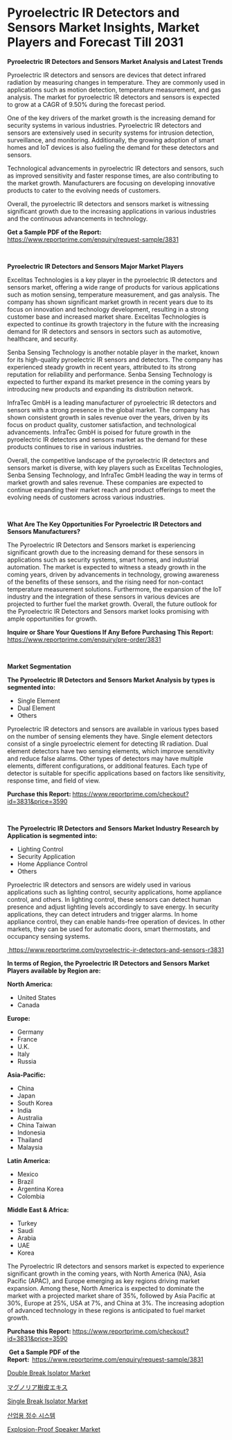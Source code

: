 <p><h1>Pyroelectric IR Detectors and Sensors Market Insights, Market Players and Forecast Till 2031</h1></p><p><strong>Pyroelectric IR Detectors and Sensors Market Analysis and Latest Trends</strong></p>
<p><p>Pyroelectric IR detectors and sensors are devices that detect infrared radiation by measuring changes in temperature. They are commonly used in applications such as motion detection, temperature measurement, and gas analysis. The market for pyroelectric IR detectors and sensors is expected to grow at a CAGR of 9.50% during the forecast period.</p><p>One of the key drivers of the market growth is the increasing demand for security systems in various industries. Pyroelectric IR detectors and sensors are extensively used in security systems for intrusion detection, surveillance, and monitoring. Additionally, the growing adoption of smart homes and IoT devices is also fueling the demand for these detectors and sensors.</p><p>Technological advancements in pyroelectric IR detectors and sensors, such as improved sensitivity and faster response times, are also contributing to the market growth. Manufacturers are focusing on developing innovative products to cater to the evolving needs of customers.</p><p>Overall, the pyroelectric IR detectors and sensors market is witnessing significant growth due to the increasing applications in various industries and the continuous advancements in technology.</p></p>
<p><strong>Get a Sample PDF of the Report:&nbsp;</strong> <a href="https://www.reportprime.com/enquiry/request-sample/3831">https://www.reportprime.com/enquiry/request-sample/3831</a></p>
<p>&nbsp;</p>
<p><strong>Pyroelectric IR Detectors and Sensors Major Market Players</strong></p>
<p><p>Excelitas Technologies is a key player in the pyroelectric IR detectors and sensors market, offering a wide range of products for various applications such as motion sensing, temperature measurement, and gas analysis. The company has shown significant market growth in recent years due to its focus on innovation and technology development, resulting in a strong customer base and increased market share. Excelitas Technologies is expected to continue its growth trajectory in the future with the increasing demand for IR detectors and sensors in sectors such as automotive, healthcare, and security.</p><p>Senba Sensing Technology is another notable player in the market, known for its high-quality pyroelectric IR sensors and detectors. The company has experienced steady growth in recent years, attributed to its strong reputation for reliability and performance. Senba Sensing Technology is expected to further expand its market presence in the coming years by introducing new products and expanding its distribution network.</p><p>InfraTec GmbH is a leading manufacturer of pyroelectric IR detectors and sensors with a strong presence in the global market. The company has shown consistent growth in sales revenue over the years, driven by its focus on product quality, customer satisfaction, and technological advancements. InfraTec GmbH is poised for future growth in the pyroelectric IR detectors and sensors market as the demand for these products continues to rise in various industries.</p><p>Overall, the competitive landscape of the pyroelectric IR detectors and sensors market is diverse, with key players such as Excelitas Technologies, Senba Sensing Technology, and InfraTec GmbH leading the way in terms of market growth and sales revenue. These companies are expected to continue expanding their market reach and product offerings to meet the evolving needs of customers across various industries.</p></p>
<p>&nbsp;</p>
<p><strong>What Are The Key Opportunities For Pyroelectric IR Detectors and Sensors Manufacturers?</strong></p>
<p><p>The Pyroelectric IR Detectors and Sensors market is experiencing significant growth due to the increasing demand for these sensors in applications such as security systems, smart homes, and industrial automation. The market is expected to witness a steady growth in the coming years, driven by advancements in technology, growing awareness of the benefits of these sensors, and the rising need for non-contact temperature measurement solutions. Furthermore, the expansion of the IoT industry and the integration of these sensors in various devices are projected to further fuel the market growth. Overall, the future outlook for the Pyroelectric IR Detectors and Sensors market looks promising with ample opportunities for growth.</p></p>
<p><strong>Inquire or Share Your Questions If Any Before Purchasing This Report:</strong> <a href="https://www.reportprime.com/enquiry/pre-order/3831">https://www.reportprime.com/enquiry/pre-order/3831</a></p>
<p>&nbsp;</p>
<p><strong>Market Segmentation</strong></p>
<p><strong>The Pyroelectric IR Detectors and Sensors Market Analysis by types is segmented into:</strong></p>
<p><ul><li>Single Element</li><li>Dual Element</li><li>Others</li></ul></p>
<p><p>Pyroelectric IR detectors and sensors are available in various types based on the number of sensing elements they have. Single element detectors consist of a single pyroelectric element for detecting IR radiation. Dual element detectors have two sensing elements, which improve sensitivity and reduce false alarms. Other types of detectors may have multiple elements, different configurations, or additional features. Each type of detector is suitable for specific applications based on factors like sensitivity, response time, and field of view.</p></p>
<p><strong>Purchase this Report:&nbsp;</strong><a href="https://www.reportprime.com/checkout?id=3831&price=3590">https://www.reportprime.com/checkout?id=3831&price=3590</a></p>
<p>&nbsp;</p>
<p><strong>The Pyroelectric IR Detectors and Sensors Market Industry Research by Application is segmented into:</strong></p>
<p><ul><li>Lighting Control</li><li>Security Application</li><li>Home Appliance Control</li><li>Others</li></ul></p>
<p><p>Pyroelectric IR detectors and sensors are widely used in various applications such as lighting control, security applications, home appliance control, and others. In lighting control, these sensors can detect human presence and adjust lighting levels accordingly to save energy. In security applications, they can detect intruders and trigger alarms. In home appliance control, they can enable hands-free operation of devices. In other markets, they can be used for automatic doors, smart thermostats, and occupancy sensing systems.</p></p>
<p><a href="https://www.reportprime.com/pyroelectric-ir-detectors-and-sensors-r3831">&nbsp;https://www.reportprime.com/pyroelectric-ir-detectors-and-sensors-r3831</a></p>
<p><strong>In terms of Region, the Pyroelectric IR Detectors and Sensors Market Players available by Region are:</strong></p>
<p>
    <p> <strong> North America: </strong>
        <ul>
            <li>United States</li>
            <li>Canada</li>
        </ul>
        </p> 
    <p> <strong> Europe: </strong>
        <ul>
            <li>Germany</li>
            <li>France</li>
            <li>U.K.</li>
            <li>Italy</li>
            <li>Russia</li>
        </ul>
        </p> 
    <p> <strong> Asia-Pacific: </strong>
        <ul>
            <li>China</li>
            <li>Japan</li>
            <li>South Korea</li>
            <li>India</li>
            <li>Australia</li>
            <li>China Taiwan</li>
            <li>Indonesia</li>
            <li>Thailand</li>
            <li>Malaysia</li>
        </ul>
        </p> 
    <p> <strong> Latin America: </strong>
        <ul>
            <li>Mexico</li>
            <li>Brazil</li>
            <li>Argentina Korea</li>
            <li>Colombia</li>
        </ul>
        </p> 
    <p> <strong> Middle East & Africa: </strong>
        <ul>
            <li>Turkey</li>
            <li>Saudi</li>
            <li>Arabia</li>
            <li>UAE</li>
            <li>Korea</li>
        </ul>
    </p>
    </p>
<p><p>The Pyroelectric IR detectors and sensors market is expected to experience significant growth in the coming years, with North America (NA), Asia Pacific (APAC), and Europe emerging as key regions driving market expansion. Among these, North America is expected to dominate the market with a projected market share of 35%, followed by Asia Pacific at 30%, Europe at 25%, USA at 7%, and China at 3%. The increasing adoption of advanced technology in these regions is anticipated to fuel market growth.</p></p>
<p><strong>Purchase this Report: </strong><a href="https://www.reportprime.com/checkout?id=3831&price=3590">https://www.reportprime.com/checkout?id=3831&price=3590</a></p>
<p>&nbsp;<strong>Get a Sample PDF of the Report:&nbsp;&nbsp;</strong><a href="https://www.reportprime.com/enquiry/request-sample/3831">https://www.reportprime.com/enquiry/request-sample/3831</a></p>
<p><strong></strong></p>
<p><p><a href="https://github.com/Hunterico88/Market-Research-Report-List-1/blob/main/double-break-isolator-market.md">Double Break Isolator Market</a></p><p><a href="https://medium.com/@grarrity46851/%E3%83%9E%E3%82%B0%E3%83%8E%E3%83%AA%E3%82%A2%E6%A8%B9%E7%9A%AE%E6%8A%BD%E5%87%BA%E7%89%A9%E5%B8%82%E5%A0%B4-%E3%82%B0%E3%83%AD%E3%83%BC%E3%83%90%E3%83%AB%E3%81%8A%E3%82%88%E3%81%B3%E5%9C%B0%E5%9F%9F%E5%88%86%E6%9E%90-%E5%9C%B0%E5%9F%9F-%E5%9B%BD%E3%83%AC%E3%83%99%E3%83%AB%E3%81%AE%E5%88%86%E6%9E%90-%E7%AB%B6%E4%BA%89%E7%92%B0%E5%A2%83%E3%81%AB%E7%84%A6%E7%82%B9%E3%82%92%E5%BD%93%E3%81%A6%E3%81%9F%E4%BA%88%E6%B8%AC%E3%81%A8%E7%AB%B6%E4%BA%89%E7%92%B0%E5%A2%83-2024%E5%B9%B4-2031%E5%B9%B4-62b0332644ff">マグノリア樹皮エキス</a></p><p><a href="https://github.com/zolotuy145/Market-Research-Report-List-1/blob/main/single-break-isolator-market.md">Single Break Isolator Market</a></p><p><a href="https://medium.com/@khelifsolo/%EC%82%B0%EC%97%85%EC%9A%A9-%EC%A0%95%EC%88%98-%EC%8B%9C%EC%8A%A4%ED%85%9C-%EC%8B%9C%EC%9E%A5-%EA%B7%9C%EB%AA%A8-%EC%A0%90%EC%9C%A0%EC%9C%A8-%EB%B0%8F-%ED%8A%B8%EB%A0%8C%EB%93%9C-%EB%B6%84%EC%84%9D-%EB%B3%B4%EA%B3%A0%EC%84%9C-%EC%B5%9C%EC%A2%85-%EC%82%AC%EC%9A%A9-%EC%97%90%EB%84%88%EC%A7%80-%EB%B0%8F-%EA%B4%91%EC%97%85-%ED%99%94%ED%95%99-%EC%82%B0%EC%97%85-%EC%A0%9C%EC%A1%B0%EC%97%85-%EC%8B%9D%ED%92%88-%EB%B0%8F-%EC%9D%8C%EB%A3%8C-%EC%82%B0%EC%97%85-%EC%9D%98%EC%95%BD%ED%92%88-%EC%82%B0%EC%97%85-%EA%B8%B0%ED%83%80-%EC%9B%90%EB%A3%8C%EB%B3%84-%EB%B0%8F-4daf79984e9b">산업용 정수 시스템</a></p><p><a href="https://www.linkedin.com/pulse/explosion-proof-speaker-market-forecasts-trends-impact-flide">Explosion-Proof Speaker Market</a></p></p>
